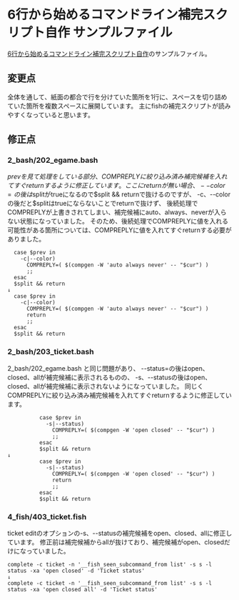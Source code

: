 # 6行から始めるコマンドライン補完スクリプト自作 サンプルファイル

[6行から始めるコマンドライン補完スクリプト自作](https://techbookfest.org/product/bswqrn71FNpHA1gZzMR0tb?productVariantID=dVUPKfByCAU9UDCNGbnAw1)のサンプルファイル。

## 変更点

全体を通して、紙面の都合で行を分けていた箇所を1行に、スペースを切り詰めていた箇所を複数スペースに展開しています。
主にfishの補完スクリプトが読みやすくなっていると思います。

## 修正点

### 2\_bash/202\_egame.bash

$prevを見て処理をしている部分、
COMPREPLYに絞り込み済み補完候補を入れてすぐreturnするように修正しています。
ここにreturnが無い場合、
--color=の後は$splitがtrueになるので$split && returnで抜けるのですが、
-c、--colorの後だと$splitはtrueにならないことでreturnで抜けず、
後続処理でCOMPREPLYが上書きされてしまい、補完候補にauto、always、neverが入らない状態になっていました。
そのため、後続処理でCOMPREPLYに値を入れる可能性がある箇所については、COMPREPLYに値を入れてすぐreturnする必要がありました。

```
  case $prev in
    -c|--color)
      COMPREPLY=( $(compgen -W 'auto always never' -- "$cur") )
      ;;
  esac
  $split && return
↓
  case $prev in
    -c|--color)
      COMPREPLY=( $(compgen -W 'auto always never' -- "$cur") )
      return
      ;;
  esac
  $split && return
```

### 2\_bash/203\_ticket.bash

2\_bash/202\_egame.bash と同じ問題があり、
--status=の後はopen、closed、allが補完候補に表示されるものの、
-s、--statusの後はopen、closed、allが補完候補に表示されないようになっていました。
同じくCOMPREPLYに絞り込み済み補完候補を入れてすぐreturnするように修正しています。

```
          case $prev in
            -s|--status)
              COMPREPLY=( $(compgen -W 'open closed' -- "$cur") )
              ;;
          esac
          $split && return
↓
          case $prev in
            -s|--status)
              COMPREPLY=( $(compgen -W 'open closed' -- "$cur") )
              return
              ;;
          esac
          $split && return
```

### 4\_fish/403\_ticket.fish

ticket editのオプションの-s、--statusの補完候補をopen、closed、allに修正しています。
修正前は補完候補からallが抜けており、補完候補がopen、closedだけになっていました。

```
complete -c ticket -n '__fish_seen_subcommand_from list' -s s -l status -xa 'open closed' -d 'Ticket status'
↓
complete -c ticket -n '__fish_seen_subcommand_from list' -s s -l status -xa 'open closed all' -d 'Ticket status'
```
